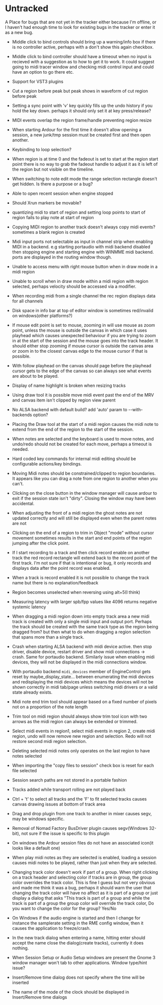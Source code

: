 # Untracked

A Place for bugs that are not yet in the tracker either because I'm offline, or I
haven't had enough time to look for existing bugs in the tracker or enter it as
a new bug.

- Middle click to bind controls should bring up a warning/info box if there is
  no controller active, perhaps with a don't show this again checkbox.

- Middle click to bind controller should have a timeout when no input is
  recieved with a suggestion as to how to get it to work. It could suggest
  going to midi tracer window and checking midi control input and could have an
  option to go there etc.

- Support for VST3 plugins

- Cut a region before peak but peak shows in waveform of cut region before peak

- Setting a sync point with 'v' key quickly fills up the undo history if you
  hold the key down. perhaps it should only set it at key press/release?

- MIDI events overlap the region frame/handle preventing region resize

- When starting Ardour for the first time it doesn't allow opening a session, a
  new junk/tmp session must be created first and then open another.

- Keybinding to loop selection?

- When region is at time 0 and the fadeout is set to start at the region start
  point there is no way to grab the fadeout handle to adjust it as it is left
  of the region but not visible on the timeline.

- When switching to note edit mode the range selection rectangle doesn't get
  hidden. Is there a purpose or a bug?

- Able to open recent session when engine stopped

- Should Xrun markers be movable?

- quantizing midi to start of region and setting loop points to start of region
  fails to play note at start of region

- Copying MIDI region to another track doesn't always copy midi events?
  sometimes a blank region is created

- Midi input ports not selectable as input in channel strip when enabling MIDI
  in a backend. e.g starting portaudio with midi backend disabled then stopping
  engine and starting engine with WINMME midi backend. ports are displayed in
  the routing window though.

- Unable to access menu with right mouse button when in draw mode in a midi
  region

- Unable to scroll when in draw mode within a midi region with region selected,
  perhaps velocity should be accessed via a modifier.

- When recording midi from a single channel the rec region displays data for
  all channels

- Disk space in info bar at top of editor window is sometimes red/invalid on
  windows(other platforms?)

- If mouse edit point is set to mouse, zooming in will use mouse as zoom point,
  unless the mouse is outside the canvas in which case it uses playhead which
  causes unexpected behaviour if you are trying to zoom in at the start of the
  session and the mouse goes into the track header. It should either stop
  zooming if mouse cursor is outside the canvas area or zoom in to the closest
  canvas edge to the mouse cursor if that is possible.

- With follow playhead on the canvas should page before the playhead cursor
  gets to the edge of the canvas so can always see what events are about to be
  played.

- Display of name highlight is broken when resizing tracks

- Using draw tool it is possible move midi event past the end of the MRV and
  canvas item isn't clipped by region view parent

- No ALSA backend with default build? add 'auto' param to --with-backends
  option?

- Placing the Draw tool at the start of a midi region causes the midi note to
  extend from the end of the region to the start of the session.

- When notes are selected and the keyboard is used to move notes, and undo/redo
  should not be created for each move, perhaps a timeout is needed.

- Hard coded key commands for internal midi editing should be
  configurable actions/key bindings.

- Moving Midi notes should be constrained/clipped to region boundaries. It
  appears like you can drag a note from one region to another when you can't.

- Clicking on the close button in the window manager will cause ardour to exit
  if the session state isn't "dirty". Closing the window may have been
  accidental.

- When adjusting the front of a midi region the ghost notes are not updated
  correctly and will still be displayed even when the parent notes are not

- Clicking on the end of a region to trim in Object "mode" without cursor
  movement sometimes results in the start and end points of the region jumping
  after the click point.

- If I start recording to a track and then click record enable on another track
  the red record rectangle will extend back to the record point of the first
  track. I'm not sure if that is intentional or bug, it only records and
  displays data after the point record was enabled.

- When a track is record enabled it is not possible to change the track name
  but there is no explanation/feedback

- Region becomes unselected when reversing using alt+5(I think)

- Measuring latency with larger spb/fpp values like 4096 returns negative
  systemic latency

- When dragging a midi region down into empty track area a new midi track is
  created with only a single midi input and output port. Perhaps the track
  should be created with the same track type as the region being dragged from?
  but then what to do when dragging a region selection that spans more than a
  single track.

- Crash when starting ALSA backend with midi device active. then stop driver,
  disable device, restart driver and show midi connections -> crash. Same for
  portaudio backend. Similarly issue when enabling midi devices, they will not
  be displayed in the midi connections window.

- With portaudio backend `midi_devices` member of EngineControl gets reset by
  maybe_display_state... between enumerating the midi devices and redisplaying
  the midi devices which means the devices will not be shown correctly in
  midi tab/page unless switching midi drivers or a valid state already exists.

- Midi note end trim tool should appear based on a fixed number of pixels not
  on a proportion of the note length

- Trim tool on midi region should always show trim tool icon with two arrows as
  the midi region can always be extended or trimmed.

- Select midi events in region1, select midi events in region 2, create midi
  region, undo will now remove new region and selection. Redo will not restore
  second midi region selection.

- Deleting selected midi notes only operates on the last region to have notes
  selected

- When importing the "copy files to session" check box is reset for each file
  selected

- Session search paths are not stored in a portable fashion

- Tracks added while transport rolling are not played back

- Ctrl + 't' to select all tracks and the 'F' to fit selected tracks causes
	canvas drawing issues at bottom of track area

- Drag and drop plugin from one track to another in mixer causes segv, may be
	windows specific.

- Removal of Nomad Factory BusDriver plugin causes segv(Windows 32-bit), not
	sure if the issue is specific to this plugin

- On windows the Ardour session files do not have an associated icon(it looks
	like a default one)

- When play midi notes as they are selected is enabled, loading a session
	causes midi notes to be played, rather than just when they are selected.

- Changing track color doesn't work if part of a group. When right clicking on
	a track header and selecting color if tracks are in group, the group color
	overrides the track color. This is fine I guess but not very obvious and made
	me think it was a bug, perhaps it should warn the user that changing the
	track color will have no affect as it is part of a group or just display a
	dialog that asks "This track is part of a group and while the track is part
	of a group the group color will override the track color, Do you want to
	change the color for the group? Yes/No

- On Windows if the audio engine is started and then I change for instance the
	samplerate setting in the RME config window, then it causes the application
	to freeze/crash.

- In the new track dialog when entering a name, hitting enter should accept
	the name close the dialog(create tracks), currently it does nothing.

- When Session Setup or Audio Setup windows are present the Gnome 3 window
	manager won't tab to other applications. Window type/hint issue?

- Insert/Remove time dialog does not specify where the time will be inserted

- The name of the mode of the clock should be displayed in Insert/Remove time
	dialogs

